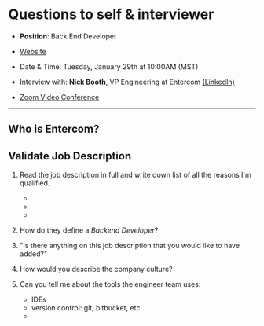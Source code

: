 # Questions to self & interviewer

- **Position**: Back End Developer
- [Website](https://entercom.com/)
- Date & Time: Tuesday, January 29th at 10:00AM (MST)
- Interview with: **Nick Booth**, VP Engineering at Entercom [(LinkedIn)](https://www.linkedin.com/in/nicholas-booth-04092b6a/)

- [Zoom Video Conference](https://zoom.us/j/784267486)

---

## Who is Entercom?

## Validate Job Description

1. Read the job description in full and write down list of all the reasons I'm qualified.

    -
    -
    -

2. How do they define a _Backend Developer_?

3. "Is there anything on this job description that you would like to have added?"

4. How would you describe the company culture?

5. Can you tell me about the tools the engineer team uses:

    - IDEs
    - version control: git, bitbucket, etc
    - 

